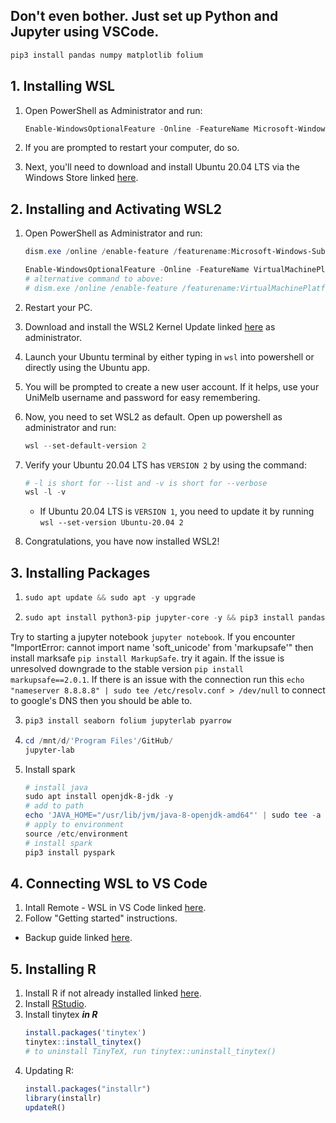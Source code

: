 ## Don't even bother. Just set up Python and Jupyter using VSCode.
```python
pip3 install pandas numpy matplotlib folium
```

## 1. Installing WSL

1. Open PowerShell as Administrator and run:
    ```powershell
    Enable-WindowsOptionalFeature -Online -FeatureName Microsoft-Windows-Subsystem-Linux
    ```

2. If you are prompted to restart your computer, do so.

3. Next, you'll need to download and install Ubuntu 20.04 LTS via the Windows Store linked [here](https://www.microsoft.com/en-au/p/ubuntu-2004-lts/9n6svws3rx71?activetab=pivot:overviewtab).  

## 2. Installing and Activating WSL2
1. Open PowerShell as Administrator and run:
    ```powershell
    dism.exe /online /enable-feature /featurename:Microsoft-Windows-Subsystem-Linux /all /norestart

    Enable-WindowsOptionalFeature -Online -FeatureName VirtualMachinePlatform -NoRestart
    # alternative command to above:
    # dism.exe /online /enable-feature /featurename:VirtualMachinePlatform /all /norestart
    ```

2. Restart your PC.

3. Download and install the WSL2 Kernel Update linked [here](https://wslstorestorage.blob.core.windows.net/wslblob/wsl_update_x64.msi) as administrator.

4. Launch your Ubuntu terminal by either typing in `wsl` into powershell or directly using the Ubuntu app.

5. You will be prompted to create a new user account. If it helps, use your UniMelb username and password for easy remembering.

6. Now, you need to set WSL2 as default. Open up powershell as administrator and run:
    ```powershell
    wsl --set-default-version 2
    ```

7. Verify your Ubuntu 20.04 LTS has `VERSION 2` by using the command:
    ```powershell
    # -l is short for --list and -v is short for --verbose
    wsl -l -v
    ```
    - If Ubuntu 20.04 LTS is `VERSION 1`, you need to update it by running `wsl --set-version Ubuntu-20.04 2`

8. Congratulations, you have now installed WSL2!

## 3. Installing Packages
1. ```powershell
   sudo apt update && sudo apt -y upgrade
   ```    
2. ```powershell
   sudo apt install python3-pip jupyter-core -y && pip3 install pandas numpy scipy scikit-learn matplotlib seaborn folium notebook pyarrow
   ```
Try to starting a jupyter notebook `jupyter notebook`.  If you encounter "ImportError: cannot import name 'soft_unicode' from 'markupsafe'" then install marksafe `pip install MarkupSafe`. try it again.  If the issue is unresolved downgrade to the stable version `pip install markupsafe==2.0.1`. If there is an issue with the connection run this `echo "nameserver 8.8.8.8" | sudo tee /etc/resolv.conf > /dev/null` to connect to google's DNS then you should be able to.

3. ```powershell
   pip3 install seaborn folium jupyterlab pyarrow
   ```
4. ```powershell
   cd /mnt/d/'Program Files'/GitHub/
   jupyter-lab
   ```
5. Install spark
   ```powershell
   # install java
   sudo apt install openjdk-8-jdk -y
   # add to path
   echo 'JAVA_HOME="/usr/lib/jvm/java-8-openjdk-amd64"' | sudo tee -a /etc/environment
   # apply to environment
   source /etc/environment
   # install spark
   pip3 install pyspark
   ```
   
## 4. Connecting WSL to VS Code
1. Intall Remote - WSL in VS Code linked [here](https://marketplace.visualstudio.com/items?itemName=ms-vscode-remote.remote-wsl).
2. Follow "Getting started" instructions.

* Backup guide linked [here](https://code.visualstudio.com/docs/remote/wsl-tutorial).

## 5. Installing R
1. Install R if not already installed linked [here](https://cran.r-project.org/bin/windows/base/).
2. Install [RStudio](https://www.rstudio.com/products/rstudio/download/#download).
3. Install tinytex _**in R**_
   ```r
   install.packages('tinytex')
   tinytex::install_tinytex()
   # to uninstall TinyTeX, run tinytex::uninstall_tinytex()
   ```
4. Updating R: 
   ```r
   install.packages("installr")
   library(installr)
   updateR()
   ```
